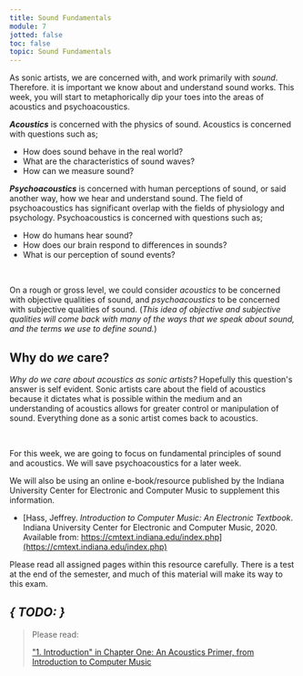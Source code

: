 ```yaml
---
title: Sound Fundamentals
module: 7
jotted: false
toc: false
topic: Sound Fundamentals
---
```


As sonic artists, we are concerned with, and work primarily with _sound_. Therefore. it is important we know about and understand sound works. This week, you will start to metaphorically dip your toes into the areas of acoustics and psychoacoustics.

**_Acoustics_** is concerned with the physics of sound. Acoustics is concerned with questions such as;

- How does sound behave in the real world?
- What are the characteristics of sound waves?
- How can we measure sound?

**_Psychoacoustics_** is concerned with human perceptions of sound, or said another way, how we hear and understand sound. The field of psychoacoustics has significant overlap with the fields of physiology and psychology.  Psychoacoustics is concerned with questions such as;

- How do humans hear sound?
- How does our brain respond to differences in sounds?
- What is our perception of sound events?


<br />

On a rough or gross level, we could consider _acoustics_ to be concerned with objective qualities of sound, and _psychoacoustics_ to be concerned with subjective qualities of sound. (_This idea of objective and subjective qualities will come back with many of the ways that we speak about sound, and the terms we use to define sound._)

## Why do _we_ care?

_Why do we care about acoustics as sonic artists?_ Hopefully this question's answer is self evident. Sonic artists care about the field of acoustics because it dictates what is possible within the medium and an understanding of acoustics allows for greater control or manipulation of sound. Everything done as a sonic artist comes back to acoustics.


<br />




For this week, we are going to focus on fundamental principles of sound and acoustics. We will save psychoacoustics for a later week.

We will also be using an online e-book/resource published by the Indiana University Center for Electronic and Computer Music to supplement this information.

- [Hass, Jeffrey. _Introduction to Computer Music: An Electronic Textbook_. Indiana University Center for Electronic and Computer Music, 2020. Available from: https://cmtext.indiana.edu/index.php](https://cmtext.indiana.edu/index.php)

Please read all assigned pages within this resource carefully. There is a test at the end of the semester, and much of this material will make its way to this exam.

## **_{ TODO: }_**

> Please read:
>
> ["1. Introduction" in Chapter One: An Acoustics Primer, from Introduction to Computer Music](https://cmtext.indiana.edu/acoustics/chapter1_intro.php)

